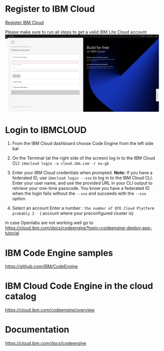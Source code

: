 
# Register to IBM Cloud 

[Register IBM Cloud](https://ibm.biz/Bdfxxf )

Please make sure to run all steps to get a valid IBM Lite Cloud account 
![](README_IMAGES/Register.png)

<!---   # Go to the Labs ---> 
<!---  First run the setup steps then go to Exercise 1 ---> 
<!---  [access to IBM OpenLabs for Code Engine]( https://developer.ibm.com/openlabs/fs2021-codeengine) --->

# Login to IBMCLOUD 
 
1. From the IBM Cloud dashboard choose Code Engine from the left side bar 

2.  On the Terminal (at the right side of the screen) log in to the IBM Cloud CLI: `ibmcloud login -a cloud.ibm.com -r eu-gb`
3. Enter your IBM Cloud credentials when prompted.
  **Note:** If you have a federated ID, use `ibmcloud login --sso` to log in to the IBM Cloud CLI. Enter your user name, and use the provided URL in your CLI output to retrieve your one-time passcode. You know you have a federated ID when the login fails without the `--sso` and succeeds with the `--sso` option.
  
3. Select an account Enter a number : `the number of DTE Cloud Platform probably 2  `  ( account where your preconfigured cluster is)   




in case Openlabs are not working well go to https://cloud.ibm.com/docs/codeengine?topic=codeengine-deploy-app-tutorial

# IBM Code Engine samples 
https://github.com/IBM/CodeEngine

# IBM Cloud Code Engine in the cloud catalog 
https://cloud.ibm.com/codeengine/overview

# Documentation 
https://cloud.ibm.com/docs/codeengine


